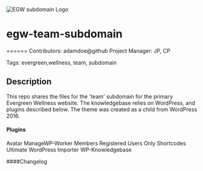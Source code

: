 ![EGW subdomain Logo](http://dev.marketingincolor.com/teamegw/wp-content/uploads/2016/06/EGW-Team-Header_03-1.jpg)
# egw-team-subdomain
======
Contributors: adamdoe@github
Project Manager: JP, CP

Tags: evergreen,wellness, team, subdomain

Description
------
This repo shares the files for the 'team' subdomain for the primary Evergreen Wellness website. The knowledgebase relies on WordPress, and plugins described below. The theme was created as a child from WordPress 2016. 



#### Plugins
Avatar
ManageWP-Worker
Members
Registered Users Only
Shortcodes Ultimate
WordPress Importer
WP-Knowledgebase



####Changelog


